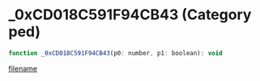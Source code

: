 # _0xCD018C591F94CB43 (Category ped)

```js
function _0xCD018C591F94CB43(p0: number, p1: boolean): void
```

[filename](_0xCD018C591F94CB43_m.md ':include')